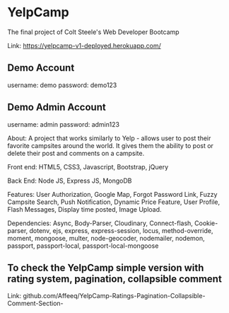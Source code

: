 # YelpCamp
The final project of Colt Steele's Web Developer Bootcamp

Link: https://yelpcamp-v1-deployed.herokuapp.com/

## Demo Account
username: demo
password: demo123

## Demo Admin Account
username: admin
password: admin123

About: A project that works similarly to Yelp - allows user to post their favorite campsites around the world. It gives them the ability to post or delete their post and comments on a campsite.

Front end: HTML5, CSS3, Javascript, Bootstrap, jQuery

Back End: Node JS, Express JS, MongoDB

Features: User Authorization, Google Map, Forgot Password Link, Fuzzy Campsite Search, Push Notification, Dynamic Price Feature, User Profile, Flash Messages, Display time posted, Image Upload.

Dependencies: Async, Body-Parser, Cloudinary, Connect-flash, Cookie-parser, dotenv, ejs, express, express-session, locus, method-override, moment, mongoose, multer, node-geocoder, nodemailer, nodemon, passport, passport-local, passport-local-mongoose

## To check the YelpCamp simple version with rating system, pagination, collapsible comment
Link: github.com/Affeeq/YelpCamp-Ratings-Pagination-Collapsible-Comment-Section-
